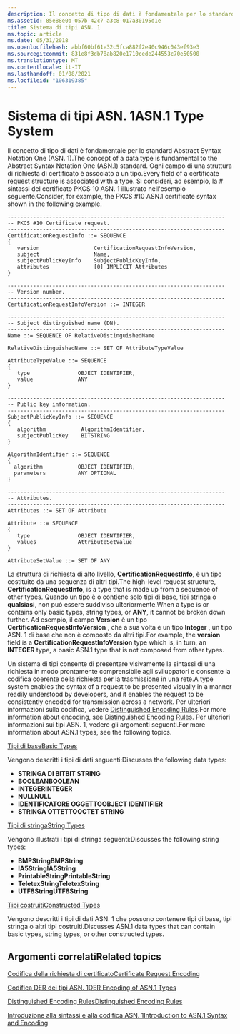 ```yaml
---
description: Il concetto di tipo di dati è fondamentale per lo standard Abstract Syntax Notation One (ASN. 1).
ms.assetid: 85e88e0b-057b-42c7-a3c8-017a30195d1e
title: Sistema di tipi ASN. 1
ms.topic: article
ms.date: 05/31/2018
ms.openlocfilehash: abbf60bf61e32c5fca882f2e40c946c043ef93e3
ms.sourcegitcommit: 831e8f3db78ab820e1710cede244553c70e50500
ms.translationtype: MT
ms.contentlocale: it-IT
ms.lasthandoff: 01/08/2021
ms.locfileid: "106319385"
---
```

# <a name="asn1-type-system"></a><span data-ttu-id="2bd0a-103">Sistema di tipi ASN. 1</span><span class="sxs-lookup"><span data-stu-id="2bd0a-103">ASN.1 Type System</span></span>

<span data-ttu-id="2bd0a-104">Il concetto di tipo di dati è fondamentale per lo standard Abstract Syntax Notation One (ASN. 1).</span><span class="sxs-lookup"><span data-stu-id="2bd0a-104">The concept of a data type is fundamental to the Abstract Syntax Notation One (ASN.1) standard.</span></span> <span data-ttu-id="2bd0a-105">Ogni campo di una struttura di richiesta di certificato è associato a un tipo.</span><span class="sxs-lookup"><span data-stu-id="2bd0a-105">Every field of a certificate request structure is associated with a type.</span></span> <span data-ttu-id="2bd0a-106">Si consideri, ad esempio, la \# sintassi del certificato PKCS 10 ASN. 1 illustrato nell'esempio seguente.</span><span class="sxs-lookup"><span data-stu-id="2bd0a-106">Consider, for example, the PKCS \#10 ASN.1 certificate syntax shown in the following example.</span></span>

``` syntax
--------------------------------------------------------------------
-- PKCS #10 Certificate request.
--------------------------------------------------------------------
CertificationRequestInfo ::= SEQUENCE 
{
   version                 CertificationRequestInfoVersion,
   subject                 Name,
   subjectPublicKeyInfo    SubjectPublicKeyInfo,
   attributes              [0] IMPLICIT Attributes
}

--------------------------------------------------------------------
-- Version number.
--------------------------------------------------------------------
CertificationRequestInfoVersion ::= INTEGER

--------------------------------------------------------------------
-- Subject distinguished name (DN).
--------------------------------------------------------------------
Name ::= SEQUENCE OF RelativeDistinguishedName

RelativeDistinguishedName ::= SET OF AttributeTypeValue

AttributeTypeValue ::= SEQUENCE 
{
   type               OBJECT IDENTIFIER,
   value              ANY 
}

--------------------------------------------------------------------
-- Public key information.
--------------------------------------------------------------------
SubjectPublicKeyInfo ::= SEQUENCE 
{
   algorithm           AlgorithmIdentifier,
   subjectPublicKey    BITSTRING
}

AlgorithmIdentifier ::= SEQUENCE 
{
  algorithm           OBJECT IDENTIFIER,
  parameters          ANY OPTIONAL    
} 

--------------------------------------------------------------------
-- Attributes.
--------------------------------------------------------------------
Attributes ::= SET OF Attribute

Attribute ::= SEQUENCE 
{
   type               OBJECT IDENTIFIER,
   values             AttributeSetValue
}

AttributeSetValue ::= SET OF ANY
```

<span data-ttu-id="2bd0a-107">La struttura di richiesta di alto livello, **CertificationRequestInfo**, è un tipo costituito da una sequenza di altri tipi.</span><span class="sxs-lookup"><span data-stu-id="2bd0a-107">The high-level request structure, **CertificationRequestInfo**, is a type that is made up from a sequence of other types.</span></span> <span data-ttu-id="2bd0a-108">Quando un tipo è o contiene solo tipi di base, tipi stringa o **qualsiasi**, non può essere suddiviso ulteriormente.</span><span class="sxs-lookup"><span data-stu-id="2bd0a-108">When a type is or contains only basic types, string types, or **ANY**, it cannot be broken down further.</span></span> <span data-ttu-id="2bd0a-109">Ad esempio, il campo **Version** è un tipo **CertificationRequestInfoVersion** , che a sua volta è un tipo **Integer** , un tipo ASN. 1 di base che non è composto da altri tipi.</span><span class="sxs-lookup"><span data-stu-id="2bd0a-109">For example, the **version** field is a **CertificationRequestInfoVersion** type which is, in turn, an **INTEGER** type, a basic ASN.1 type that is not composed from other types.</span></span>

<span data-ttu-id="2bd0a-110">Un sistema di tipi consente di presentare visivamente la sintassi di una richiesta in modo prontamente comprensibile agli sviluppatori e consente la codifica coerente della richiesta per la trasmissione in una rete.</span><span class="sxs-lookup"><span data-stu-id="2bd0a-110">A type system enables the syntax of a request to be presented visually in a manner readily understood by developers, and it enables the request to be consistently encoded for transmission across a network.</span></span> <span data-ttu-id="2bd0a-111">Per ulteriori informazioni sulla codifica, vedere [Distinguished Encoding Rules](distinguished-encoding-rules.md).</span><span class="sxs-lookup"><span data-stu-id="2bd0a-111">For more information about encoding, see [Distinguished Encoding Rules](distinguished-encoding-rules.md).</span></span> <span data-ttu-id="2bd0a-112">Per ulteriori informazioni sui tipi ASN. 1, vedere gli argomenti seguenti.</span><span class="sxs-lookup"><span data-stu-id="2bd0a-112">For more information about ASN.1 types, see the following topics.</span></span>

[<span data-ttu-id="2bd0a-113">Tipi di base</span><span class="sxs-lookup"><span data-stu-id="2bd0a-113">Basic Types</span></span>](about-basic-types.md)

<span data-ttu-id="2bd0a-114">Vengono descritti i tipi di dati seguenti:</span><span class="sxs-lookup"><span data-stu-id="2bd0a-114">Discusses the following data types:</span></span>

* <span data-ttu-id="2bd0a-115">**STRINGA DI BIT**</span><span class="sxs-lookup"><span data-stu-id="2bd0a-115">**BIT STRING**</span></span>
* <span data-ttu-id="2bd0a-116">**BOOLEAN**</span><span class="sxs-lookup"><span data-stu-id="2bd0a-116">**BOOLEAN**</span></span>
* <span data-ttu-id="2bd0a-117">**INTEGER**</span><span class="sxs-lookup"><span data-stu-id="2bd0a-117">**INTEGER**</span></span>
* <span data-ttu-id="2bd0a-118">**NULL**</span><span class="sxs-lookup"><span data-stu-id="2bd0a-118">**NULL**</span></span>
* <span data-ttu-id="2bd0a-119">**IDENTIFICATORE OGGETTO**</span><span class="sxs-lookup"><span data-stu-id="2bd0a-119">**OBJECT IDENTIFIER**</span></span>
* <span data-ttu-id="2bd0a-120">**STRINGA OTTETTO**</span><span class="sxs-lookup"><span data-stu-id="2bd0a-120">**OCTET STRING**</span></span>

[<span data-ttu-id="2bd0a-121">Tipi di stringa</span><span class="sxs-lookup"><span data-stu-id="2bd0a-121">String Types</span></span>](about-string-types.md)

<span data-ttu-id="2bd0a-122">Vengono illustrati i tipi di stringa seguenti:</span><span class="sxs-lookup"><span data-stu-id="2bd0a-122">Discusses the following string types:</span></span>

* <span data-ttu-id="2bd0a-123">**BMPString**</span><span class="sxs-lookup"><span data-stu-id="2bd0a-123">**BMPString**</span></span>
* <span data-ttu-id="2bd0a-124">**IA5String**</span><span class="sxs-lookup"><span data-stu-id="2bd0a-124">**IA5String**</span></span>
* <span data-ttu-id="2bd0a-125">**PrintableString**</span><span class="sxs-lookup"><span data-stu-id="2bd0a-125">**PrintableString**</span></span>
* <span data-ttu-id="2bd0a-126">**TeletexString**</span><span class="sxs-lookup"><span data-stu-id="2bd0a-126">**TeletexString**</span></span>
* <span data-ttu-id="2bd0a-127">**UTF8String**</span><span class="sxs-lookup"><span data-stu-id="2bd0a-127">**UTF8String**</span></span>

[<span data-ttu-id="2bd0a-128">Tipi costruiti</span><span class="sxs-lookup"><span data-stu-id="2bd0a-128">Constructed Types</span></span>](about-constructed-types.md)

<span data-ttu-id="2bd0a-129">Vengono descritti i tipi di dati ASN. 1 che possono contenere tipi di base, tipi stringa o altri tipi costruiti.</span><span class="sxs-lookup"><span data-stu-id="2bd0a-129">Discusses ASN.1 data types that can contain basic types, string types, or other constructed types.</span></span>




 

## <a name="related-topics"></a><span data-ttu-id="2bd0a-130">Argomenti correlati</span><span class="sxs-lookup"><span data-stu-id="2bd0a-130">Related topics</span></span>

<dl> <dt>

[<span data-ttu-id="2bd0a-131">Codifica della richiesta di certificato</span><span class="sxs-lookup"><span data-stu-id="2bd0a-131">Certificate Request Encoding</span></span>](about-certificate-request-encoding.md)
</dt> <dt>

[<span data-ttu-id="2bd0a-132">Codifica DER dei tipi ASN. 1</span><span class="sxs-lookup"><span data-stu-id="2bd0a-132">DER Encoding of ASN.1 Types</span></span>](about-der-encoding-of-asn-1-types.md)
</dt> <dt>

[<span data-ttu-id="2bd0a-133">Distinguished Encoding Rules</span><span class="sxs-lookup"><span data-stu-id="2bd0a-133">Distinguished Encoding Rules</span></span>](distinguished-encoding-rules.md)
</dt> <dt>

[<span data-ttu-id="2bd0a-134">Introduzione alla sintassi e alla codifica ASN. 1</span><span class="sxs-lookup"><span data-stu-id="2bd0a-134">Introduction to ASN.1 Syntax and Encoding</span></span>](about-introduction-to-asn-1-syntax-and-encoding.md)
</dt> </dl>

 

 



